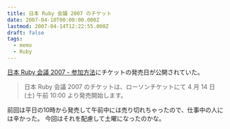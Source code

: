 ```yaml
---
title: 日本 Ruby 会議 2007 のチケット
date: 2007-04-10T00:00:00.000Z
lastmod: 2007-04-14T12:22:55.000Z
draft: false
tags:
  - memo
  - Ruby
---
```


[日本 Ruby 会議 2007 - 参加方法](http://jp.rubyist.net/RubyKaigi2007/BuyTicket.html)にチケットの発売日が公開されていた。

> 日本 Ruby 会議 2007 のチケットは、ローソンチケットにて 4 月 14 日(土) 午前 10:00 より発売開始します。

前回は平日の10時から発売して午前中には売り切れちゃったので、仕事中の人には辛かった。 今回はそれを配慮して土曜になったのかな。
